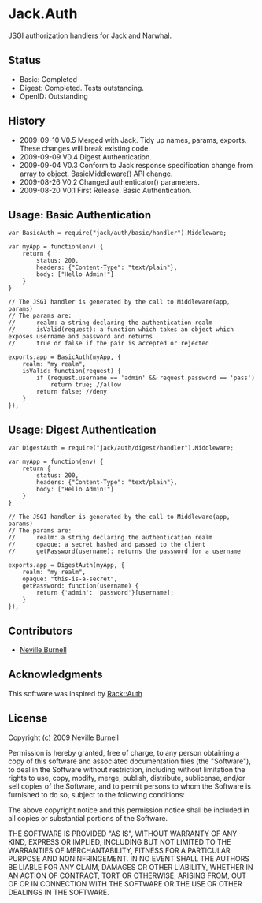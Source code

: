 Jack.Auth
=========

JSGI authorization handlers for Jack and Narwhal.


Status
------

* Basic: Completed
* Digest: Completed. Tests outstanding.
* OpenID: Outstanding


History
-------

* 2009-09-10 V0.5 Merged with Jack. Tidy up names, params, exports. These changes will break existing code.
* 2009-09-09 V0.4 Digest Authentication.
* 2009-09-04 V0.3 Conform to Jack response specification change from array to object.  BasicMiddleware() API change.
* 2009-08-26 V0.2 Changed authenticator() parameters.
* 2009-08-20 V0.1 First Release. Basic Authentication. 


Usage: Basic Authentication
---------------------------

    var BasicAuth = require("jack/auth/basic/handler").Middleware;

    var myApp = function(env) {
        return {
            status: 200,
            headers: {"Content-Type": "text/plain"},
            body: ["Hello Admin!"]
        }
    }

    // The JSGI handler is generated by the call to Middleware(app, params)
    // The params are:
    //      realm: a string declaring the authentication realm
    //      isValid(request): a function which takes an object which exposes username and password and returns
    //      true or false if the pair is accepted or rejected

    exports.app = BasicAuth(myApp, {
        realm: "my realm",
        isValid: function(request) {
            if (request.username == 'admin' && request.password == 'pass')
                return true; //allow
            return false; //deny
        }
    });


Usage: Digest Authentication
----------------------------

    var DigestAuth = require("jack/auth/digest/handler").Middleware;

    var myApp = function(env) {
        return {
            status: 200,
            headers: {"Content-Type": "text/plain"},
            body: ["Hello Admin!"]
        }
    }

    // The JSGI handler is generated by the call to Middleware(app, params)
    // The params are:
    //      realm: a string declaring the authentication realm
    //      opaque: a secret hashed and passed to the client
    //      getPassword(username): returns the password for a username

    exports.app = DigestAuth(myApp, {
        realm: "my realm",
        opaque: "this-is-a-secret",
        getPassword: function(username) {
            return {'admin': 'password'}[username];
        }
    });


Contributors
------------

* [Neville Burnell][2]


Acknowledgments
---------------

This software was inspired by [Rack::Auth][1]

[1]:http://github.com/rack/rack
[2]:http://github.com/nevilleburnell


License
-------

Copyright (c) 2009 Neville Burnell

Permission is hereby granted, free of charge, to any person obtaining a copy
of this software and associated documentation files (the "Software"), to
deal in the Software without restriction, including without limitation the
rights to use, copy, modify, merge, publish, distribute, sublicense, and/or
sell copies of the Software, and to permit persons to whom the Software is
furnished to do so, subject to the following conditions:

The above copyright notice and this permission notice shall be included in
all copies or substantial portions of the Software.

THE SOFTWARE IS PROVIDED "AS IS", WITHOUT WARRANTY OF ANY KIND, EXPRESS OR
IMPLIED, INCLUDING BUT NOT LIMITED TO THE WARRANTIES OF MERCHANTABILITY,
FITNESS FOR A PARTICULAR PURPOSE AND NONINFRINGEMENT. IN NO EVENT SHALL
THE AUTHORS BE LIABLE FOR ANY CLAIM, DAMAGES OR OTHER LIABILITY, WHETHER
IN AN ACTION OF CONTRACT, TORT OR OTHERWISE, ARISING FROM, OUT OF OR IN
CONNECTION WITH THE SOFTWARE OR THE USE OR OTHER DEALINGS IN THE SOFTWARE.

